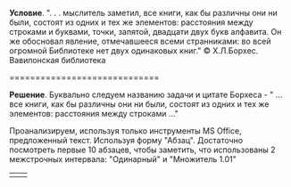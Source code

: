 **Условие**. ". . . мыслитель заметил, все книги, как бы различны они ни были, состоят из одних и тех же элементов: расстояния между строками и буквами, точки, запятой, двадцати двух букв алфавита. Он же обосновал явление, отмечавшееся всеми странниками: во всей огромной Библиотеке нет двух одинаковых книг."
© Х.Л.Борхес. Вавилонская библиотека

=============================

**Решение**. Буквально следуем названию задачи и цитате Борхеса - " ... все книги, как бы различны они ни были, состоят из одних и тех же элементов: расстояния между строками ..."

Проанализируем, используя только инструменты MS Office, предложенный текст. Используя форму "Абзац". Достаточно посмотреть первые 10 абзацев, чтобы заметить, что использованы 2 межстрочных интервала: "Одинарный" и "Множитель 1.01"

<table><tr alogn=center>
<td align="center">

</td>
<td align="center">

</td>
</tr></table>
